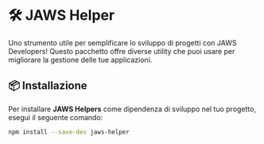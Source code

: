 # 🛠️ JAWS Helper

Uno strumento utile per semplificare lo sviluppo di progetti con JAWS Developers! Questo pacchetto offre diverse utility che puoi usare per migliorare la gestione delle tue applicazioni.

## 📦 Installazione

Per installare **JAWS Helpers** come dipendenza di sviluppo nel tuo progetto, esegui il seguente comando:

```bash
npm install --save-dev jaws-helper
